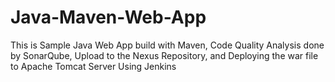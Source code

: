 # Java-Maven-Web-App
This is Sample Java Web App build with Maven, Code Quality Analysis done by SonarQube, Upload to the Nexus Repository, and Deploying the war file to Apache Tomcat Server Using Jenkins
